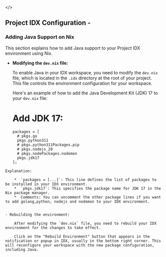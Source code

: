 </>
## Project IDX Configuration -

### Adding Java Support on Nix

This section explains how to add Java support to your Project IDX environment using Nix.

- **Modifying the `dev.nix` file:**

    To enable Java in your IDX workspace, you need to modify the `dev.nix` file, which is located in the `.idx` directory at the root of your project. This file controls the environment configuration for your workspace.

    Here's an example of how to add the Java Development Kit (JDK) 17 to your `dev.nix` file:
  # Add JDK 17:
  ```
  packages = [
    # pkgs.go
    pkgs.python311
    # pkgs.python311Packages.pip
    # pkgs.nodejs_20
    # pkgs.nodePackages.nodemon
    pkgs.jdk17
  ];
```
Explanation:
   
    *  `packages = [...]`: This line defines the list of packages to be installed in your IDX environment.
    *  `pkgs.jdk17`: This specifies the package name for JDK 17 in the Nix package manager.
    *  Comments: You can uncomment the other package lines if you want to add golang,python, nodejs and nodemon to your IDX environment.


- Rebuilding the environment:

    After modifying the `dev.nix` file, you need to rebuild your IDX environment for the changes to take effect. 

    Click on the "Rebuild Environment" button that appears in the notification or popup in IDX, usually in the bottom right corner. This will reconfigure your workspace with the new package configuration, including Java.



